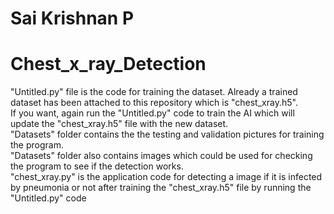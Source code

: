 # Sai Krishnan P
# Chest_x_ray_Detection

"Untitled.py" file is the code for training the dataset. Already a trained dataset has been attached to this repository which is "chest_xray.h5".
</br>
If you want, again run the "Untitled.py" code to train the AI which will update the "chest_xray.h5" file with the new dataset.
</br>
"Datasets" folder contains the the testing and validation pictures for training the program.
</br>
"Datasets" folder also contains images which could be used for checking the program to see if the detection works.
</br>
"chest_xray.py" is the application code for detecting a image if it is infected by pneumonia or not after training the "chest_xray.h5" file by running the "Untitled.py" code
